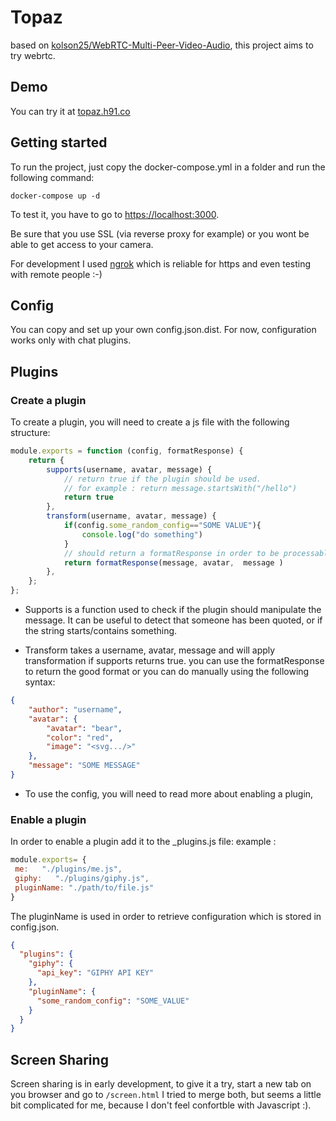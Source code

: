 # Topaz

based on [kolson25/WebRTC-Multi-Peer-Video-Audio](https://github.com/kolson25/WebRTC-Multi-Peer-Video-Audio), this project aims to try webrtc.
## Demo

You can try it at [topaz.h91.co](https://topaz.h91.co)

## Getting started

To run the project, just copy the docker-compose.yml in a folder and run the following command:

```
docker-compose up -d
```

To test it, you have to go to [https://localhost:3000](https://localhost:3000). 

Be sure that you use SSL (via reverse proxy for example) or you wont be able to get access to your camera.

For development I used [ngrok](https://ngrok.com/) which is reliable for https and even testing with remote people :-)

## Config

You can copy and set up your own config.json.dist.
For now, configuration works only with chat plugins.

## Plugins

### Create a plugin
To create a plugin, you will need to create a js file with the following structure:
```js
module.exports = function (config, formatResponse) {
    return {
        supports(username, avatar, message) {
            // return true if the plugin should be used.
            // for example : return message.startsWith("/hello")
            return true
        },
        transform(username, avatar, message) {
            if(config.some_random_config=="SOME VALUE"){
                console.log("do something")
            }
            // should return a formatResponse in order to be processable.
            return formatResponse(message, avatar,  message )
        },
    };
};
```
- Supports is a function used to check if the plugin should manipulate the message. 
It can be useful to detect that someone has been quoted, or if the string starts/contains something.

- Transform takes a username, avatar, message and will apply transformation if supports returns true. 
you can use the formatResponse to return the good format or you can do manually using the following syntax:
```json
{
    "author": "username",
    "avatar": {
        "avatar": "bear",
        "color": "red", 
        "image": "<svg.../>"
    },
    "message": "SOME MESSAGE"
} 

```

- To use the config, you will need to read more about enabling a plugin,

### Enable a plugin

In order to enable a plugin add it to the _plugins.js file:
example : 
```js
module.exports= {
 me:   "./plugins/me.js",
 giphy:   "./plugins/giphy.js",
 pluginName: "./path/to/file.js"
}
```

The pluginName is used in order to retrieve configuration which is stored in config.json.
```json
{
  "plugins": {
    "giphy": {
      "api_key": "GIPHY API KEY"
    },
    "pluginName": {
      "some_random_config": "SOME_VALUE"
    }
  }
}
```


## Screen Sharing

Screen sharing is in early development, to give it a try, start a new tab on you browser and go to `/screen.html` I tried to merge both, but seems a little bit complicated for me, because I don't feel confortble with Javascript :).

